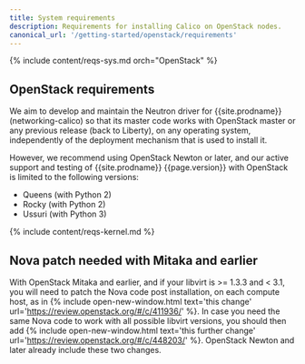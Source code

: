 ```yaml
---
title: System requirements
description: Requirements for installing Calico on OpenStack nodes.
canonical_url: '/getting-started/openstack/requirements'
---
```


{% include content/reqs-sys.md orch="OpenStack" %}

## OpenStack requirements

We aim to develop and maintain the Neutron driver for {{site.prodname}}
(networking-calico) so that its master code works with OpenStack master or any
previous release (back to Liberty), on any operating system, independently of
the deployment mechanism that is used to install it.

However, we recommend using OpenStack Newton or later, and our active support
and testing of {{site.prodname}} {{page.version}} with OpenStack is limited to
the following versions:

- Queens (with Python 2)
- Rocky (with Python 2)
- Ussuri (with Python 3)

{% include content/reqs-kernel.md %}

## Nova patch needed with Mitaka and earlier

With OpenStack Mitaka and earlier, and if your libvirt is >= 1.3.3 and < 3.1,
you will need to patch the Nova code post installation, on each compute host,
as in {% include open-new-window.html text='this change' url='https://review.openstack.org/#/c/411936/' %}.  In case you
need the same Nova code to work with all possible libvirt versions, you should
then add {% include open-new-window.html text='this further change' url='https://review.openstack.org/#/c/448203/' %}.
OpenStack Newton and later already include these two changes.
